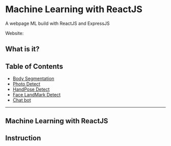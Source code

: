 # Machine Learning with ReactJS
A webpage ML build with ReactJS and ExpressJS

Website: 

## What is it?


## Table of Contents

- [Body Segmentation](#)
- [Photo Detect](#)
- [HandPose Detect](#)
- [Face LandMark Detect](#)
- [Chat bot](#)

---

## Machine Learning with ReactJS


## Instruction

